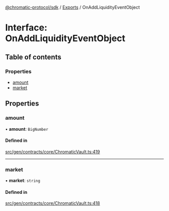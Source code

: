 [@chromatic-protocol/sdk](../README.md) / [Exports](../modules.md) / OnAddLiquidityEventObject

# Interface: OnAddLiquidityEventObject

## Table of contents

### Properties

- [amount](OnAddLiquidityEventObject.md#amount)
- [market](OnAddLiquidityEventObject.md#market)

## Properties

### amount

• **amount**: `BigNumber`

#### Defined in

[src/gen/contracts/core/ChromaticVault.ts:419](https://github.com/chromatic-protocol/sdk/blob/ff89bc3/src/gen/contracts/core/ChromaticVault.ts#L419)

___

### market

• **market**: `string`

#### Defined in

[src/gen/contracts/core/ChromaticVault.ts:418](https://github.com/chromatic-protocol/sdk/blob/ff89bc3/src/gen/contracts/core/ChromaticVault.ts#L418)

